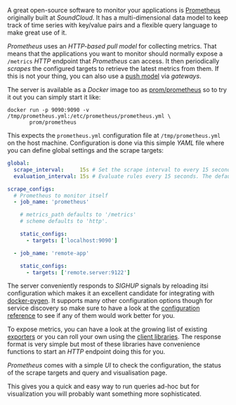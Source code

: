 A great open-source software to monitor your applications is
[Prometheus](https://prometheus.io) originally built at *SoundCloud*.
It has a multi-dimensional data model to keep track of time series with
key/value pairs and a flexible query language to make great use of it.

[//]: # (todo: insert image)

*Prometheus* uses an *HTTP-based pull model* for collecting metrics.
That means that the applications you want to monitor should normally expose
a `/metrics` *HTTP* endpoint that *Prometheus* can access.
It then periodically *scrapes* the configured targets to retrieve the latest
metrics from them.
If this is not your thing, you can also use a
[push model](https://prometheus.io/docs/instrumenting/pushing/) via *gateways*.

The server is available as a *Docker* image too as
[prom/prometheus](https://hub.docker.com/r/prom/prometheus/) so to try it out
you can simply start it like:

```shell
docker run -p 9090:9090 -v /tmp/prometheus.yml:/etc/prometheus/prometheus.yml \
       prom/prometheus
```

This expects the `prometheus.yml` configuration file at `/tmp/prometheus.yml`
on the host machine.
Configuration is done via this simple *YAML* file where you can define global settings
and the scrape targets:

```yaml
global:
  scrape_interval:     15s # Set the scrape interval to every 15 seconds. Default is every 1 minute.
  evaluation_interval: 15s # Evaluate rules every 15 seconds. The default is every 1 minute.

scrape_configs:
  # Prometheus to monitor itself
  - job_name: 'prometheus'

    # metrics_path defaults to '/metrics'
    # scheme defaults to 'http'.

    static_configs:
      - targets: ['localhost:9090']

  - job_name: 'remote-app'

    static_configs:
      - targets: ['remote.server:9122']
```

The server conveniently responds to *SIGHUP* signals by reloading itsi
configuration which makes it an excellent candidate for integrating with
[docker-pygen](https://github.com/rycus86/docker-pygen).
It supports many other configuration options though for service discovery
so make sure to have a look at the
[configuration reference](https://prometheus.io/docs/operating/configuration/)
to see if any of them would work better for you.

To expose metrics, you can have a look at the growing list of existing
[exporters](https://prometheus.io/docs/instrumenting/exporters/) or you can
roll your own using the [client libraries](https://prometheus.io/docs/instrumenting/clientlibs/).
The response format is very simple but most of these libraries have convenience
functions to start an *HTTP* endpoint doing this for you.

*Prometheus* comes with a simple *UI* to check the configuration, the status
of the scrape targets and query and visualisation page.

[//]: # (todo: insert image)

This gives you a quick and easy way to run queries ad-hoc but for visualization
you will probably want something more sophisticated.

